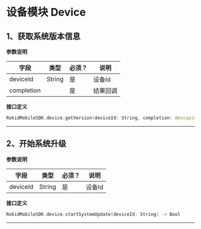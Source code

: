 # 设备模块 Device
## 1、获取系统版本信息

**参数说明**

| 字段    | 类型   | 必须？| 说明 |
| ------ | ----- | ----- | ----- |
| deviceId | String | 是 | 设备Id |
| completion |   | 是 | 结果回调 |

**接口定义**

```swift
RokidMobileSDK.device.getVersion(deviceId: String, completion: @escaping (_ error: Error?, _ versionInfo: RKDeviceVersionInfo?) -> Void )
```

---

## 2、开始系统升级

**参数说明**

| 字段    | 类型   | 必须？| 说明 |
| ------ | ----- | ----- | ----- |
| deviceId | String | 是 | 设备Id |

**接口定义**

```swift
RokidMobileSDK.device.startSystemUpdate(deviceId: String) -> Bool
```

---


